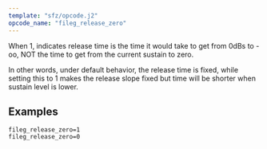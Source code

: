 ```yaml
---
template: "sfz/opcode.j2"
opcode_name: "fileg_release_zero"
---
```

When 1, indicates release time is the time it would take to get
from 0dBs to -oo, NOT the time to get from the current sustain to zero.

In other words, under default behavior, the release time is fixed, while
setting this to 1 makes the release slope fixed but time will be shorter
when sustain level is lower.
## Examples

```sfz
fileg_release_zero=1
fileg_release_zero=0
```
